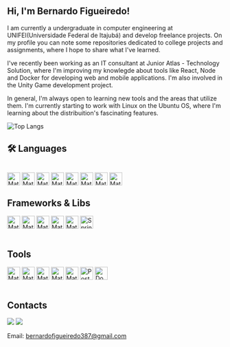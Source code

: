 ## Hi, I'm Bernardo Figueiredo!

I am currently a undergraduate in computer engineering at UNIFEI(Universidade Federal de Itajubá) and develop freelance projects. On my profile you can note some repositories dedicated to college projects and assignments, where I hope to share what I've learned. 

I've recently been working  as an IT consultant at Junior Atlas - Technology Solution, where I'm improving my knowlegde about tools like React, Node and Docker for developing web and mobile applications. I'm also involved in the Unity Game development project.

In general, I'm always open to learning new tools and the areas that utilize them. I'm currently starting to work with Linux on the Ubuntu OS, where I'm learning about the distribuition's fascinating features.

![Top Langs](https://github-readme-stats.vercel.app/api/top-langs/?username=BernardoAFR&layout=compact)

<h2>🛠&nbsp;Languages </h2>
<div style="display: inline_block"><br>
  <img align="center" alt="Mat-CS" height="30" src="https://img.shields.io/badge/c%23-%23239120.svg?style=for-the-badge&logo=csharp&logoColor=white">
  <img align="center" alt="Mat-CC" height="30" src="https://img.shields.io/badge/C%2B%2B-00599C?style=for-the-badge&logo=c%2B%2B&logoColor=white">
  <img align="center" alt="Mat-JA" height="30" src="https://img.shields.io/badge/Java-ED8B00?style=for-the-badge&logo=openjdk&logoColor=white">
  <img align="center" alt="Mat-PY" height="30" src="https://img.shields.io/badge/Python-3776AB?style=for-the-badge&logo=python&logoColor=white">
  <img align="center" alt="Mat-Js" height="30" src="https://img.shields.io/badge/javascript-%23323330.svg?style=for-the-badge&logo=javascript&logoColor=%23F7DF1E">
  <img align="center" alt="Mat-Ts" height="30" src="https://img.shields.io/badge/TypeScript-007ACC?style=for-the-badge&logo=typescript&logoColor=white">
  <img align="center" alt="Mat-HTML" height="30" src="https://img.shields.io/badge/html5-%23E34F26.svg?style=for-the-badge&logo=html5&logoColor=white">
  <img align="center" alt="Mat-CSS" height="30" src="https://img.shields.io/badge/css3-%231572B6.svg?style=for-the-badge&logo=css3&logoColor=white">

</div>

<div style="display: inline_block"> <h2>Frameworks & Libs</h2>

  <img align="center" alt="Mat-RJS" height="30" src="https://img.shields.io/badge/react-%2320232a.svg?style=for-the-badge&logo=react&logoColor=%2361DAFB">
  <img align="center" alt="Mat-NJS" height="30" src="https://img.shields.io/badge/node.js-6DA55F?style=for-the-badge&logo=node.js&logoColor=white">
  <img align="center" alt="Mat-TAI" height="30" src="https://img.shields.io/badge/Tailwind_CSS-38B2AC?style=for-the-badge&logo=tailwind-css&logoColor=white">
  <img align="center" alt="Mat-BOT" height="30" src="https://img.shields.io/badge/Bootstrap-563D7C?style=for-the-badge&logo=bootstrap&logoColor=white">
  <img align="center" alt="Mat-NET" height="30" src="https://img.shields.io/badge/.NET-512BD4.svg?style=for-the-badge&logo=dotnet&logoColor=white">
<img align="center" alt="Spring" height="30"
     src="https://img.shields.io/badge/Spring-6DB33F?style=for-the-badge&logo=spring&logoColor=white" />








</div>

<div style="display: inline_block"><br>  <h2>Tools</h2>
  <img align="center" alt="Mat-Git" height="30" src="https://img.shields.io/badge/git-%23F05033.svg?style=for-the-badge&logo=git&logoColor=white">
  <img align="center" alt="Mat-FIG" height="30" src="https://img.shields.io/badge/figma-%23F24E1E.svg?style=for-the-badge&logo=figma&logoColor=white">
  <img align="center" alt="Mat-UNI" height="30" src="https://img.shields.io/badge/Unity-100000?style=for-the-badge&logo=unity&logoColor=white">
  <img align="center" alt="Mat-MYL" height="30" src="https://img.shields.io/badge/MySQL-00000F?style=for-the-badge&logo=mysql&logoColor=white">
  <img align="center" alt="Mat-SQL" height="30" src="https://img.shields.io/badge/SQLite-07405E?style=for-the-badge&logo=sqlite&logoColor=white">
<img align="center" alt="PostgreSQL" height="30"
     src="https://img.shields.io/badge/PostgreSQL-336791?style=for-the-badge&logo=postgresql&logoColor=white" />
<img align="center" alt="Docker" height="30"
     src="https://img.shields.io/badge/Docker-2496ED?style=for-the-badge&logo=docker&logoColor=white" />




</div>  
<br>

 ## Contacts
 
 <div> 
    <a href="https://www.instagram.com/bernardo_fgd/" target="_blank"><img src="https://img.shields.io/badge/-Instagram-%23E4405F?style=for-the-badge&logo=instagram&logoColor=white" target="_blank"></a>
    <a href="[https://www.linkedin.com/in/dalton-oyama-morais-9745842bb/](https://www.linkedin.com/in/bernardoaugustofigueiredo/overlay/about-this-profile/?lipi=urn%3Ali%3Apage%3Ad_flagship3_profile_view_base%3BGt0m9u5RSSySuk8qRWCrVg%3D%3D)" target="_blank"><img src="https://img.shields.io/badge/-LinkedIn-%230077B5?style=for-the-badge&logo=linkedin&logoColor=white" target="_blank"></a> 

  Email: bernardofigueiredo387@gmail.com
  </div>
  <br>
  <br>


##
 
</div>
